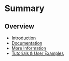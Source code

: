 # Summary

## Overview

* [Introduction](README.md)
* [Documentation](table-of-contents.md)
* [More Information](projects-using-quickdb.md)
* [Tutorials & User Examples](tutorials.md)

